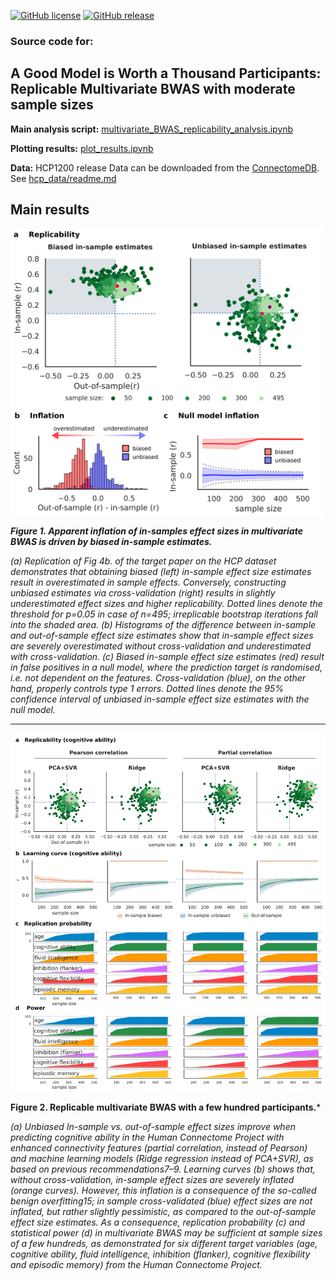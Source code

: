 
[![GitHub license](https://img.shields.io/github/license/spisakt/BWAS_comment.svg)](https://github.com/spisakt/BWAS_comment/blob/master/LICENSE)
[![GitHub release](https://img.shields.io/github/release/spisakt/BWAS_comment.svg)](https://github.com/spisakt/BWAS_comment/releases/)

### Source code for:

## A Good Model is Worth a Thousand Participants: Replicable Multivariate BWAS with moderate sample sizes


**Main analysis script:** [multivariate_BWAS_replicability_analysis.ipynb](https://github.com/spisakt/BWAS_comment/blob/master/multivariate_BWAS_replicability_analysis.ipynb)

**Plotting results:** [plot_results.ipynb](https://github.com/spisakt/BWAS_comment/blob/master/plot_results.ipynb)

**Data:** HCP1200 release
Data can be downloaded from the [ConnectomeDB](https://db.humanconnectome.org).
See [hcp_data/readme.md](https://github.com/spisakt/BWAS_comment/blob/master/hcp_data/readme.md)

## Main results

<img src="https://github.com/spisakt/BWAS_comment/blob/master/fig/cv_vs_overfit.png" width="500">

***Figure 1. Apparent inflation of in-samples effect sizes in multivariate BWAS is driven by biased in-sample estimates.***

*(a) Replication of Fig 4b. of the target paper on the HCP dataset demonstrates that obtaining biased (left) in-sample effect size estimates result in overestimated in sample effects. Conversely, constructing unbiased estimates via cross-validation (right) results in slightly underestimated effect sizes and higher replicability. Dotted lines denote the threshold for p=0.05 in case of n=495; irreplicable bootstrap iterations fall into the shaded area. (b) Histograms of the difference between in-sample and out-of-sample effect size estimates show that in-sample effect sizes are severely overestimated without cross-validation and underestimated with cross-validation. (c) Biased in-sample effect size estimates (red) result in false positives in a null model, where the prediction target is randomised, i.e. not dependent on the features. Cross-validation (blue), on the other hand, properly controls type 1 errors. Dotted lines denote the 95% confidence interval of unbiased in-sample effect size estimates with the null model.*

-----------------------

<img src="https://github.com/spisakt/BWAS_comment/blob/master/fig/other_models_and_features_lc.png" width="700">

**Figure 2. Replicable multivariate BWAS with a few hundred participants.***

*(a) Unbiased In-sample vs. out-of-sample effect sizes improve when predicting cognitive ability in the Human Connectome Project with enhanced connectivity features (partial correlation, instead of Pearson) and machine learning models (Ridge regression instead of PCA+SVR), as based on previous recommendations7–9. Learning curves (b) shows that, without cross-validation, in-sample effect sizes are severely inflated (orange curves). However, this inflation is a consequence of the so-called benign overfitting15; in sample cross-validated (blue) effect sizes are not inflated, but rather slightly pessimistic, as compared to the out-of-sample effect size estimates. As a consequence, replication probability (c) and statistical power (d) in multivariate BWAS may be sufficient at sample sizes of a few hundreds, as demonstrated for six different target variables (age, cognitive ability, fluid intelligence, inhibition (flanker), cognitive flexibility and episodic memory) from the Human Connectome Project.*


